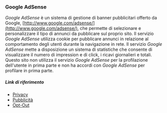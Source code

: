 ### Google AdSense
*Google AdSense* è un sistema di gestione di banner pubblicitari offerto da Google, [http://www.google.com/adsense/](http://www.google.com/adsense/), che permette di selezionare e personalizzare il tipo di annunci da pubblicare sul proprio sito.
Il servizio *Google AdSense* utilizza cookie per pubblicare annunci in relazione al comportamento degli utenti durante la navigazione in rete.
Il servizio *Google AdSense* mette a disposizione un sistema di statistiche che consente di visualizzare il numero di impression e di click, i ricavi giornalieri e totali.
Questo sito non utilizza il servizio *Google AdSense* per la profilazione dell'utente in prima parte e non ha accordi con *Google AdSense* per profilare in prima parte.

##### Link di riferimento
* [Privacy](https://www.google.com/intl/it/policies/privacy/)
* [Pubblicità](http://www.google.com/policies/technologies/ads/)
* [Opt-Out](http://google.com/settings/ads/onweb/optout?hl=it)
